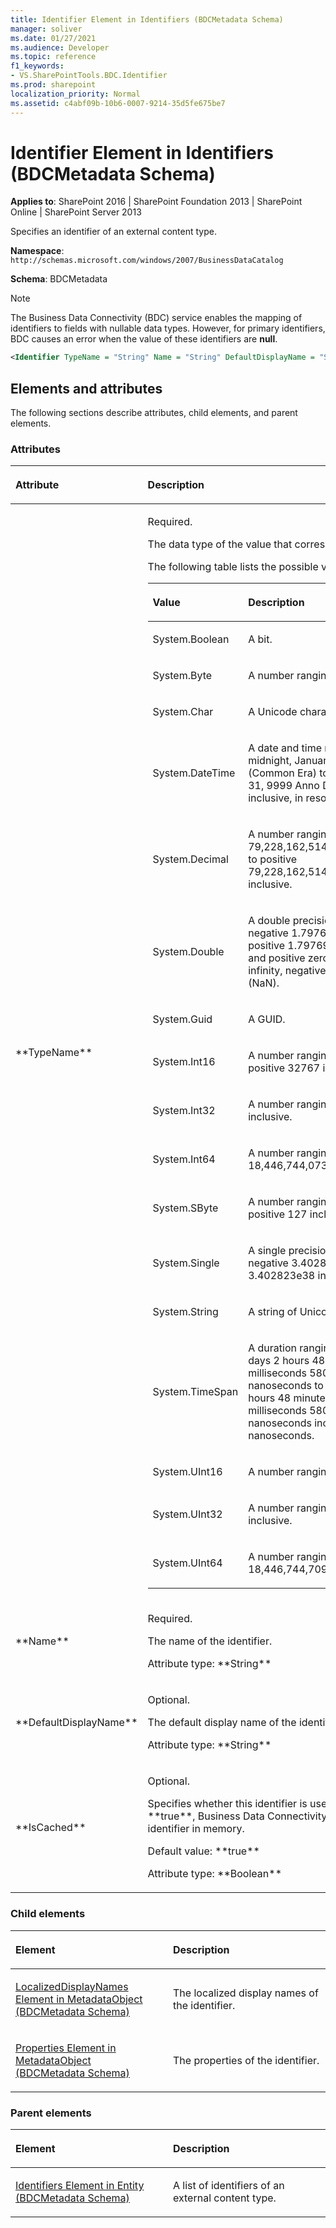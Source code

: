 ```yaml
---
title: Identifier Element in Identifiers (BDCMetadata Schema)
manager: soliver
ms.date: 01/27/2021
ms.audience: Developer
ms.topic: reference
f1_keywords:
- VS.SharePointTools.BDC.Identifier
ms.prod: sharepoint
localization_priority: Normal
ms.assetid: c4abf09b-10b6-0007-9214-35d5fe675be7
---
```


# Identifier Element in Identifiers (BDCMetadata Schema)

**Applies to**: SharePoint 2016 | SharePoint Foundation 2013 | SharePoint Online | SharePoint Server 2013

Specifies an identifier of an external content type.

**Namespace**: `http://schemas.microsoft.com/windows/2007/BusinessDataCatalog`

**Schema**: BDCMetadata

> [!NOTE] 
> The Business Data Connectivity (BDC) service enables the mapping of identifiers to fields with nullable data types. However, for primary identifiers, BDC causes an error when the value of these identifiers are **null**.

```XML
<Identifier TypeName = "String" Name = "String" DefaultDisplayName = "String" IsCached = "Boolean"> </Identifier>
```

## Elements and attributes

The following sections describe attributes, child elements, and parent elements.

### Attributes

<table>
<colgroup>
<col width="20%" />
<col width="80%" />
</colgroup>
<thead>
<tr class="header">
<th align="left"><p>Attribute</p></th>
<th align="left"><p>Description</p></th>
</tr>
</thead>
<tbody>
<tr class="odd">
<td align="left"><p>**TypeName**</p></td>
<td align="left"><p>Required.</p>
<p>The data type of the value that corresponds to the identifier.</p>
<p>The following table lists the possible values for this attribute.</p>
<div class="tableSection">
<table>
<colgroup>
<col width="20%" />
<col width="80%" />
</colgroup>
<thead>
<tr class="header">
<th align="left"><p>Value</p></th>
<th align="left"><p>Description</p></th>
</tr>
</thead>
<tbody>
<tr class="odd">
<td align="left"><p>System.Boolean</p></td>
<td align="left"><p>A bit.</p></td>
</tr>
<tr class="even">
<td align="left"><p>System.Byte</p></td>
<td align="left"><p>A number ranging from 0 to 255 inclusive.</p></td>
</tr>
<tr class="odd">
<td align="left"><p>System.Char</p></td>
<td align="left"><p>A Unicode character.</p></td>
</tr>
<tr class="even">
<td align="left"><p>System.DateTime</p></td>
<td align="left"><p>A date and time ranging from 12:00:00 midnight, January 1, 1 Anno Domini (Common Era) to 11:59:59 P.M. December 31, 9999 Anno Domini (Common Era) inclusive, in resolution of 100 nanoseconds.</p></td>
</tr>
<tr class="odd">
<td align="left"><p>System.Decimal</p></td>
<td align="left"><p>A number ranging from negative 79,228,162,514,264,337,593,543,950,335 to positive 79,228,162,514,264,337,593,543,950,335 inclusive.</p></td>
</tr>
<tr class="even">
<td align="left"><p>System.Double</p></td>
<td align="left"><p>A double precision number ranging from negative 1.79769313486232e308 to positive 1.79769313486232e308 inclusive, and positive zero, negative zero, positive infinity, negative infinity, and not-a-number (NaN).</p></td>
</tr>
<tr class="odd">
<td align="left"><p>System.Guid</p></td>
<td align="left"><p>A GUID.</p></td>
</tr>
<tr class="even">
<td align="left"><p>System.Int16</p></td>
<td align="left"><p>A number ranging from negative 32768 to positive 32767 inclusive.</p></td>
</tr>
<tr class="odd">
<td align="left"><p>System.Int32</p></td>
<td align="left"><p>A number ranging from 0 to 4,294,967,295 inclusive.</p></td>
</tr>
<tr class="even">
<td align="left"><p>System.Int64</p></td>
<td align="left"><p>A number ranging from 0 to 18,446,744,073,709,551,615 inclusive.</p></td>
</tr>
<tr class="odd">
<td align="left"><p>System.SByte</p></td>
<td align="left"><p>A number ranging from negative 128 to positive 127 inclusive.</p></td>
</tr>
<tr class="even">
<td align="left"><p>System.Single</p></td>
<td align="left"><p>A single precision number ranging from negative 3.402823e38 to positive 3.402823e38 inclusive.</p></td>
</tr>
<tr class="odd">
<td align="left"><p>System.String</p></td>
<td align="left"><p>A string of Unicode text.</p></td>
</tr>
<tr class="even">
<td align="left"><p>System.TimeSpan</p></td>
<td align="left"><p>A duration ranging from negative 10675199 days 2 hours 48 minutes 5 seconds 477 milliseconds 580 microseconds 800 nanoseconds to positive 10675199 days 2 hours 48 minutes 5 seconds 477 milliseconds 580 microseconds 800 nanoseconds inclusive, in resolution of 100 nanoseconds.</p></td>
</tr>
<tr class="odd">
<td align="left"><p>System.UInt16</p></td>
<td align="left"><p>A number ranging from 0 to 65535 inclusive.</p></td>
</tr>
<tr class="even">
<td align="left"><p>System.UInt32</p></td>
<td align="left"><p>A number ranging from 0 to 4,294,967,295 inclusive.</p></td>
</tr>
<tr class="odd">
<td align="left"><p>System.UInt64</p></td>
<td align="left"><p>A number ranging from 0 to 18,446,744,709,551,615 inclusive.</p></td>
</tr>
</tbody>
</table>
</div></td>
</tr>
<tr class="even">
<td align="left"><p>**Name**</p></td>
<td align="left"><p>Required.</p>
<p>The name of the identifier.</p>
<p>Attribute type: **String**</p></td>
</tr>
<tr class="odd">
<td align="left"><p>**DefaultDisplayName**</p></td>
<td align="left"><p>Optional.</p>
<p>The default display name of the identifier.</p>
<p>Attribute type: **String**</p></td>
</tr>
<tr class="even">
<td align="left"><p>**IsCached**</p></td>
<td align="left"><p>Optional.</p>
<p>Specifies whether this identifier is used frequently. If set to **true**, Business Data Connectivity (BDC) service caches the identifier in memory.</p>
<p>Default value: **true**</p>
<p>Attribute type: **Boolean**</p></td>
</tr>
</tbody>
</table>

### Child elements

<table>
<colgroup>
<col width="50%" />
<col width="50%" />
</colgroup>
<thead>
<tr class="header">
<th align="left"><p>Element</p></th>
<th align="left"><p>Description</p></th>
</tr>
</thead>
<tbody>
<tr class="odd">
<td align="left"><p><span sdata="link"><a href="localizeddisplaynames-element-in-metadataobject-bdcmetadata-schema.md">LocalizedDisplayNames Element in MetadataObject (BDCMetadata Schema)</a></span></p></td>
<td align="left"><p>The localized display names of the identifier.</p></td>
</tr>
<tr class="even">
<td align="left"><p><span sdata="link"><a href="properties-element-in-metadataobject-bdcmetadata-schema.md">Properties Element in MetadataObject (BDCMetadata Schema)</a></span></p></td>
<td align="left"><p>The properties of the identifier.</p></td>
</tr>
</tbody>
</table>

### Parent elements

<table>
<colgroup>
<col width="50%" />
<col width="50%" />
</colgroup>
<thead>
<tr class="header">
<th align="left"><p>Element</p></th>
<th align="left"><p>Description</p></th>
</tr>
</thead>
<tbody>
<tr class="odd">
<td align="left"><p><span sdata="link"><a href="identifiers-element-in-entity-bdcmetadata-schema.md">Identifiers Element in Entity (BDCMetadata Schema)</a></span></p></td>
<td align="left"><p>A list of identifiers of an external content type.</p></td>
</tr>
</tbody>
</table>








